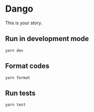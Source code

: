 # Dango

This is your story.

## Run in development mode

```
yarn dev
```

## Format codes

```
yarn format
```

## Run tests

```
yarn test
```
